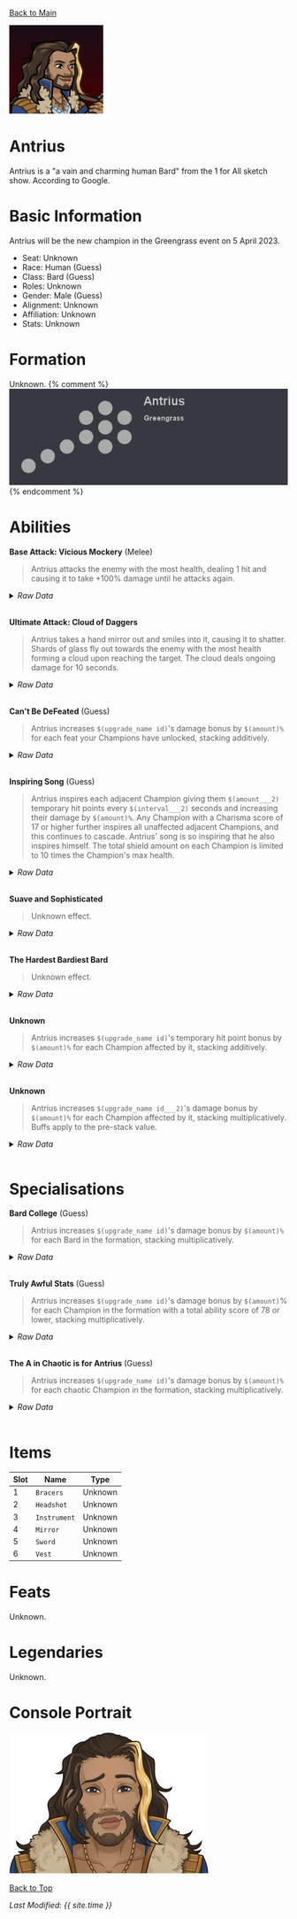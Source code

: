[Back to Main](index.md)

![PC Portrait](images/portrait_antrius.png)

# Antrius

Antrius is a "a vain and charming human Bard" from the 1 for All sketch show. According to Google.

# Basic Information

Antrius will be the new champion in the Greengrass event on 5 April 2023.

* Seat: Unknown
* Race: Human (Guess)
* Class: Bard (Guess)
* Roles: Unknown
* Gender: Male (Guess)
* Alignment: Unknown
* Affiliation: Unknown
* Stats: Unknown

# Formation

Unknown.
{% comment %}
![Formation Layout](images/formation_antrius.png)
{% endcomment %}

# Abilities

**Base Attack: Vicious Mockery** (Melee)
> Antrius attacks the enemy with the most health, dealing 1 hit and causing it to take +100% damage until he attacks again.
<details><summary><em>Raw Data</em></summary>
<p>
<pre>
{
    "description": "Antrius attacks the enemy with the most health, dealing 1 hit and causing it to take +100% damage until he attacks again.",
    "long_description": "",
    "damage_modifier": 1,
    "damage_types": ["magic"],
    "graphic_id": 0,
    "target": "highest_health",
    "aoe_radius": 0,
    "tags": ["ranged"],
    "num_targets": 1,
    "animations": [{
        "hit_sound": 133,
        "shoot_sound": 159,
        "projectile_graphic_id": 1,
        "type": "ranged_attack",
        "projectile": "song_of_pain",
        "shoot_frame": 9
    }],
    "name": "Vicious Mockery",
    "cooldown": 6,
    "id": 614
}
</pre>
</p>
</details>
<br />

**Ultimate Attack: Cloud of Daggers**
> Antrius takes a hand mirror out and smiles into it, causing it to shatter. Shards of glass fly out towards the enemy with the most health forming a cloud upon reaching the target. The cloud deals ongoing damage for 10 seconds.
<details><summary><em>Raw Data</em></summary>
<p>
<pre>
{
    "description": "Antrius smiles into a mirror causing it to shatter. The shards create a cloud dealing damage to all enemies within it.",
    "long_description": "Antrius takes a hand mirror out and smiles into it, causing it to shatter. Shards of glass fly out towards the enemy with the most health forming a cloud upon reaching the target. The cloud deals ongoing damage for 10 seconds.",
    "damage_modifier": 1,
    "damage_types": ["melee"],
    "graphic_id": 18689,
    "target": "highest_health",
    "aoe_radius": 0,
    "tags": [
        "melee",
        "ultimate"
    ],
    "num_targets": 1,
    "animations": [{
        "duration": 10,
        "projectile_data": {
            "projectile_details": {
                "trail": {
                    "scale_lerp": [
                        {
                            "x": 1,
                            "y": 1
                        },
                        {
                            "x": 0,
                            "y": 0
                        }
                    ],
                    "lifespan": 0.3,
                    "initial_velocity": {
                        "x": "250",
                        "y": "0"
                    },
                    "alpha_lerp": {
                        "0": 0,
                        "1": 0,
                        "0.1": 0.75
                    },
                    "tint": {
                        "a": 1,
                        "r": 1,
                        "b": 1,
                        "g": 1
                    },
                    "spawn_rate": 160,
                    "particle_graphic_ids": [
                        7693,
                        18554
                    ],
                    "velocity_jitter": {
                        "x": "100",
                        "y": "100"
                    }
                },
                "percent_height_offset": 0,
                "projectile_graphic_id": 18554,
                "projectile_speed": 1511,
                "rotation_speed": 0
            },
            "hit_sound": 133,
            "shoot_offset_y": -62.5,
            "shoot_offset_x": 90,
            "shoot_sound": 149,
            "type": "ranged_attack",
            "projectile": "pd_generic_projectile",
            "shoot_frame": 55
        },
        "ultimate": "antrius",
        "type": "ultimate_attack",
        "num_damage_ticks": 20,
        "aoe_radius": 160
    }],
    "name": "Cloud of Daggers",
    "cooldown": 10,
    "id": 615
}
</pre>
</p>
</details>
<br />

**Can't Be DeFeated** (Guess)
> Antrius increases `$(upgrade_name id)`'s damage bonus by `$(amount)%` for each feat your Champions have unlocked, stacking additively.
<details><summary><em>Raw Data</em></summary>
<p>
<pre>
{
    "effect_keys": [{
        "stack_title": "Unlocked Feats",
        "amount_updated_listeners": ["feat_changed"],
        "show_bonus": true,
        "amount_func": "add",
        "stack_func": "per_feat",
        "effect_string": "buff_upgrade,100,10794,0"
    }],
    "requirements": "",
    "description": {"desc": "$(source_hero) increases $(upgrade_name id)'s damage bonus by $(amount)% for each feat your Champions have unlocked, stacking additively."},
    "id": 1465,
    "flavour_text": "",
    "graphic_id": 0,
    "properties": {
        "is_formation_ability": true,
        "owner_use_outgoing_description": true
    }
}
</pre>
</p>
</details>
<br />

**Inspiring Song** (Guess)
> Antrius inspires each adjacent Champion giving them `$(amount___2)` temporary hit points every `$(interval___2)` seconds and increasing their damage by `$(amount)%`. Any Champion with a Charisma score of 17 or higher further inspires all unaffected adjacent Champions, and this continues to cascade. Antrius' song is so inspiring that he also inspires himself. The total shield amount on each Champion is limited to 10 times the Champion's max health.
<details><summary><em>Raw Data</em></summary>
<p>
<pre>
{
    "effect_keys": [
        {
            "overlay_location": "slot",
            "bottom": true,
            "active_graphic_id": 18661,
            "effect_string": "hero_dps_multiplier_mult,100",
            "sort_offset": -1,
            "targets": [{
                "type": "cascade",
                "cascade_target_filter": {
                    "score": 17,
                    "stat": "cha",
                    "check": ">=",
                    "type": "stat_score"
                },
                "cascade_type": "self_and_adj"
            }]
        },
        {
            "effect_string": "grant_temporary_hp_with_cooldown,10,5,0,1000",
            "override_key_desc": "$target is granted $amount temporary HP every $(interval) seconds. The total temporary HP can only grant up to $optional_percent_limit% of $target's max HP",
            "targets": [{
                "type": "cascade",
                "cascade_target_filter": {
                    "score": 17,
                    "stat": "cha",
                    "check": ">=",
                    "type": "stat_score"
                },
                "cascade_type": "self_and_adj"
            }],
            "apply_temp_hp_regardless_of_health": true
        },
        {
            "overlay_location": "slot",
            "bottom": true,
            "active_graphic_id": 18553,
            "effect_string": "do_nothing",
            "sort_offset": 0,
            "filter_targets": [{
                "score": 17,
                "stat": "cha",
                "check": ">=",
                "type": "stat_score"
            }],
            "targets": [{
                "type": "cascade",
                "cascade_target_filter": {
                    "score": 17,
                    "stat": "cha",
                    "check": ">=",
                    "type": "stat_score"
                },
                "cascade_type": "self_and_adj"
            }]
        }
    ],
    "requirements": "",
    "description": {"desc": "$(source_hero) inspires each adjacent Champion giving them $(amount___2) temporary hit points every $(interval___2) seconds and increasing their damage by $(amount)%. Any Champion with a Charisma score of 17 or higher further inspires all unaffected adjacent Champions, and this continues to cascade. $(source_hero)' song is so inspiring that he also inspires himself. The total shield amount on each Champion is limited to 10 times the Champion's max health."},
    "id": 1462,
    "flavour_text": "",
    "graphic_id": 0,
    "properties": {
        "indexed_effect_properties": true,
        "is_formation_ability": true,
        "default_bonus_index": 0,
        "per_effect_index_bonuses": true
    }
}
</pre>
</p>
</details>
<br />

**Suave and Sophisticated**
> Unknown effect.
<details><summary><em>Raw Data</em></summary>
<p>
<pre>
{
    "p": 0,
    "v": 2,
    "id": 18680,
    "export_params": {"uses": ["icon"]},
    "type": 1,
    "graphic": "Icons/Events/2018Greengrass/Y6/Icon_FormationLarge_AntriusSuaveandSophisticated",
    "fs": 0
}
</pre>
</p>
</details>
<br />

**The Hardest Bardiest Bard**
> Unknown effect.
<details><summary><em>Raw Data</em></summary>
<p>
<pre>
{
    "p": 0,
    "v": 2,
    "id": 18681,
    "export_params": {"uses": ["icon"]},
    "type": 1,
    "graphic": "Icons/Events/2018Greengrass/Y6/Icon_FormationLarge_AntriusTheHardestBardiestBard",
    "fs": 0
}
</pre>
</p>
</details>
<br />

**Unknown**
> Antrius increases `$(upgrade_name id)`'s temporary hit point bonus by `$(amount)%` for each Champion affected by it, stacking additively.
<details><summary><em>Raw Data</em></summary>
<p>
<pre>
{
    "effect_keys": [{
        "stack_title": "Affected Champions",
        "amount_updated_listeners": ["slot_changed"],
        "show_bonus": true,
        "amount_func": "add",
        "stack_func": "per_crusader",
        "effect_string": "buff_upgrade,100,10794,1",
        "stack_func_data": {"ekh_filter": {
            "upgrade_id": 10794,
            "type": "affected_by_upgrade"
        }}
    }],
    "requirements": "",
    "description": {"desc": "$(source_hero) increases $(upgrade_name id)'s temporary hit point bonus by $(amount)% for each Champion affected by it, stacking additively."},
    "id": 1463,
    "flavour_text": "",
    "graphic_id": 0,
    "properties": {
        "is_formation_ability": true,
        "owner_use_outgoing_description": true
    }
}
</pre>
</p>
</details>
<br />

**Unknown**
> Antrius increases `$(upgrade_name id___2)`'s damage bonus by `$(amount)%` for each Champion affected by it, stacking multiplicatively. Buffs apply to the pre-stack value.
<details><summary><em>Raw Data</em></summary>
<p>
<pre>
{
    "effect_keys": [
        {"effect_string": "pre_stack_amount,100"},
        {
            "amount_expr": "upgrade_amount(10796,0)",
            "stack_title": "Affected Champions",
            "amount_updated_listeners": ["slot_changed"],
            "show_bonus": true,
            "amount_func": "mult",
            "stack_func": "per_crusader",
            "effect_string": "buff_upgrade,0,10794,0",
            "stack_func_data": {"ekh_filter": {
                "upgrade_id": 10794,
                "type": "affected_by_upgrade"
            }}
        }
    ],
    "requirements": "",
    "description": {"desc": "$(source_hero) increases $(upgrade_name id___2)'s damage bonus by $(amount)% for each Champion affected by it, stacking multiplicatively. Buffs apply to the pre-stack value."},
    "id": 1464,
    "flavour_text": "",
    "graphic_id": 0,
    "properties": {
        "indexed_effect_properties": true,
        "is_formation_ability": true,
        "default_bonus_index": 0,
        "owner_use_outgoing_description": true,
        "per_effect_index_bonuses": true
    }
}
</pre>
</p>
</details>
<br />

# Specialisations

**Bard College** (Guess)
> Antrius increases `$(upgrade_name id)`'s damage bonus by `$(amount)%` for each Bard in the formation, stacking multiplicatively.
<details><summary><em>Raw Data</em></summary>
<p>
<pre>
{
    "effect_keys": [{
        "stacks_multiply": true,
        "off_when_benched": true,
        "effect_string": "buff_upgrade_per_any_tagged_crusader_mult,200,10794,bard"
    }],
    "requirements": "",
    "description": {"desc": "$(source_hero) increases $(upgrade_name id)'s damage bonus by $(amount)% for each Bard in the formation, stacking multiplicatively."},
    "id": 1466,
    "flavour_text": "",
    "graphic_id": 0,
    "properties": {
        "is_formation_ability": true,
        "spec_option_post_apply_info": "Bard Champions: $num_stacks",
        "owner_use_outgoing_description": true,
        "type": "upgrade",
        "formation_circle_icon": false
    }
}
</pre>
</p>
</details>
<br />

**Truly Awful Stats** (Guess)
> Antrius increases `$(upgrade_name id)`'s damage bonus by `$(amount)`% for each Champion in the formation with a total ability score of 78 or lower, stacking multiplicatively.
<details><summary><em>Raw Data</em></summary>
<p>
<pre>
{
    "effect_keys": [{
        "stack_title": "Affected Champions",
        "amount_updated_listeners": [
            "slot_changed",
            "feat_changed"
        ],
        "show_bonus": true,
        "amount_func": "mult",
        "stack_func": "per_crusader",
        "effect_string": "buff_upgrade,150,10794,0",
        "stack_func_data": {"target_filters": [{
            "stat": "total_ability_score",
            "comparison": "<=",
            "type": "stat",
            "value": 78
        }]}
    }],
    "requirements": "",
    "description": {"desc": "$(source_hero) increases $(upgrade_name id)'s damage bonus by $(amount)% for each Champion in the formation with a total ability score of 78 or lower, stacking multiplicatively."},
    "id": 1467,
    "flavour_text": "",
    "graphic_id": 0,
    "properties": {
        "is_formation_ability": true,
        "spec_option_post_apply_info": "Qualified Champions: $num_stacks",
        "owner_use_outgoing_description": true,
        "type": "upgrade",
        "formation_circle_icon": false
    }
}
</pre>
</p>
</details>
<br />

**The A in Chaotic is for Antrius** (Guess)
> Antrius increases `$(upgrade_name id)`'s damage bonus by `$(amount)%` for each chaotic Champion in the formation, stacking multiplicatively.
<details><summary><em>Raw Data</em></summary>
<p>
<pre>
{
    "effect_keys": [{
        "stacks_multiply": true,
        "off_when_benched": true,
        "effect_string": "buff_upgrade_per_any_tagged_crusader_mult,100,10794,chaotic"
    }],
    "requirements": "",
    "description": {"desc": "$(source_hero) increases $(upgrade_name id)'s damage bonus by $(amount)% for each chaotic Champion in the formation, stacking multiplicatively."},
    "id": 1468,
    "flavour_text": "",
    "graphic_id": 0,
    "properties": {
        "is_formation_ability": true,
        "spec_option_post_apply_info": "Chaotic Champions: $num_stacks",
        "owner_use_outgoing_description": true,
        "type": "upgrade",
        "formation_circle_icon": false
    }
}
</pre>
</p>
</details>
<br />

# Items

| Slot | Name | Type |
|---|---|---|
| 1 | `Bracers` | Unknown |
| 2 | `Headshot` | Unknown |
| 3 | `Instrument` | Unknown |
| 4 | `Mirror` | Unknown |
| 5 | `Sword` | Unknown |
| 6 | `Vest` | Unknown |

# Feats

Unknown.

# Legendaries

Unknown.

# Console Portrait

![Console Portrait](images/console_antrius.png)

[Back to Top](#top)

*Last Modified: {{ site.time }}*